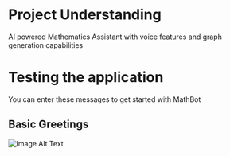 # Project Understanding
AI powered Mathematics Assistant with voice features and graph generation capabilities

# Testing the application 
You can enter these messages to get started with MathBot
## Basic Greetings
![Image Alt Text]()


